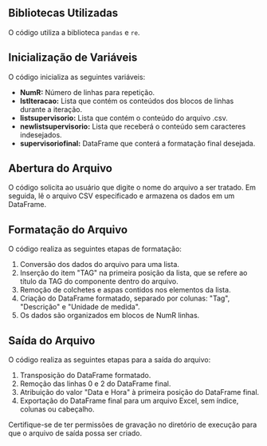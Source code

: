 <h2>Bibliotecas Utilizadas</h2>
<p>O código utiliza a biblioteca <code>pandas</code> e <code>re</code>.</p>

<h2>Inicialização de Variáveis</h2>
<p>O código inicializa as seguintes variáveis:</p>
<ul>
  <li><strong>NumR:</strong> Número de linhas para repetição.</li>
  <li><strong>lstIteracao:</strong> Lista que contém os conteúdos dos blocos de linhas durante a iteração.</li>
  <li><strong>listsupervisorio:</strong> Lista que contém o conteúdo do arquivo .csv.</li>
  <li><strong>newlistsupervisorio:</strong> Lista que receberá o conteúdo sem caracteres indesejados.</li>
  <li><strong>supervisoriofinal:</strong> DataFrame que conterá a formatação final desejada.</li>
</ul>

<h2>Abertura do Arquivo</h2>
<p>O código solicita ao usuário que digite o nome do arquivo a ser tratado. Em seguida, lê o arquivo CSV especificado e armazena os dados em um DataFrame.</p>

<h2>Formatação do Arquivo</h2>
<p>O código realiza as seguintes etapas de formatação:</p>
<ol>
  <li>Conversão dos dados do arquivo para uma lista.</li>
  <li>Inserção do item "TAG" na primeira posição da lista, que se refere ao título da TAG do componente dentro do arquivo.</li>
  <li>Remoção de colchetes e aspas contidos nos elementos da lista.</li>
  <li>Criação do DataFrame formatado, separado por colunas: "Tag", "Descrição" e "Unidade de medida".</li>
  <li>Os dados são organizados em blocos de NumR linhas.</li>
</ol>

<h2>Saída do Arquivo</h2>
<p>O código realiza as seguintes etapas para a saída do arquivo:</p>
<ol>
  <li>Transposição do DataFrame formatado.</li>
  <li>Remoção das linhas 0 e 2 do DataFrame final.</li>
  <li>Atribuição do valor "Data e Hora" à primeira posição do DataFrame final.</li>
  <li>Exportação do DataFrame final para um arquivo Excel, sem índice, colunas ou cabeçalho.</li>
</ol>

<p>Certifique-se de ter permissões de gravação no diretório de execução para que o arquivo de saída possa ser criado.</p>
